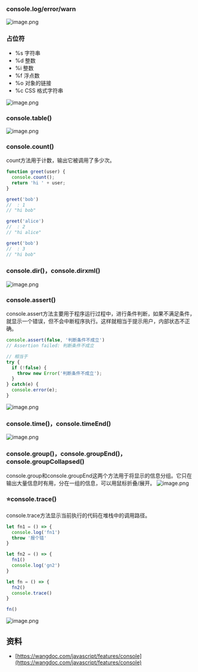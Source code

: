 ### console.log/error/warn
![image.png](https://cdn.nlark.com/yuque/0/2023/png/1553840/1683108087402-b7a25767-31f0-4ac3-bde5-005e30113507.png#averageHue=%23fcf6de&clientId=u53d06b40-aef4-4&from=paste&height=506&id=u8cad0baf&originHeight=1012&originWidth=2292&originalType=binary&ratio=2&rotation=0&showTitle=false&size=112836&status=done&style=none&taskId=u2ebb6028-56c1-41fc-af27-03f534b3969&title=&width=1146)
### 占位符

- %s 字符串
- %d 整数
- %i 整数
- %f 浮点数
- %o 对象的链接
- %c CSS 格式字符串

![image.png](https://cdn.nlark.com/yuque/0/2023/png/1553840/1683108156546-8b33d00d-ff80-4384-ae92-6f5e344029bc.png#averageHue=%23e9bc29&clientId=u53d06b40-aef4-4&from=paste&height=513&id=u1f58974b&originHeight=1026&originWidth=2238&originalType=binary&ratio=2&rotation=0&showTitle=false&size=88457&status=done&style=none&taskId=u89918bfd-ff3b-457a-893e-1fda03da30c&title=&width=1119)
### console.table()
![image.png](https://cdn.nlark.com/yuque/0/2023/png/1553840/1683108380057-2b82f653-7235-4ce7-b8f1-2826f676117d.png#averageHue=%23ecc445&clientId=u53d06b40-aef4-4&from=paste&height=406&id=ueb6ef852&originHeight=812&originWidth=3350&originalType=binary&ratio=2&rotation=0&showTitle=false&size=148349&status=done&style=none&taskId=u83d4b021-c1c6-4ed7-aa27-1d73bcb31d1&title=&width=1675)
### console.count()
count方法用于计数，输出它被调用了多少次。
```javascript
function greet(user) {
  console.count();
  return 'hi ' + user;
}

greet('bob')
//  : 1
// "hi bob"

greet('alice')
//  : 2
// "hi alice"

greet('bob')
//  : 3
// "hi bob"
```
### console.dir()，console.dirxml()
![image.png](https://cdn.nlark.com/yuque/0/2023/png/1553840/1683108452075-a5f8316d-bc44-4447-b646-8056364171d9.png#averageHue=%23fdfdfd&clientId=u53d06b40-aef4-4&from=paste&height=476&id=u32ea57bd&originHeight=952&originWidth=2858&originalType=binary&ratio=2&rotation=0&showTitle=false&size=194242&status=done&style=none&taskId=u646646ad-4b8e-4580-bd24-10fe8136076&title=&width=1429)
### console.assert()
console.assert方法主要用于程序运行过程中，进行条件判断，如果不满足条件，就显示一个错误，但不会中断程序执行。这样就相当于提示用户，内部状态不正确。
```javascript
console.assert(false, '判断条件不成立')
// Assertion failed: 判断条件不成立

// 相当于
try {
  if (!false) {
    throw new Error('判断条件不成立');
  }
} catch(e) {
  console.error(e);
}
```
![image.png](https://cdn.nlark.com/yuque/0/2023/png/1553840/1683108523002-05aa781f-a1e3-4362-8f37-5b594079ab68.png#averageHue=%23eabe30&clientId=u53d06b40-aef4-4&from=paste&height=299&id=ue417aa16&originHeight=598&originWidth=2038&originalType=binary&ratio=2&rotation=0&showTitle=false&size=58853&status=done&style=none&taskId=u13cf77f9-2b13-48cd-9526-73dd9df1a4b&title=&width=1019)
### console.time()，console.timeEnd()
![image.png](https://cdn.nlark.com/yuque/0/2023/png/1553840/1683108576634-4f9ec24b-fbbd-4ad9-98d0-c88c119648fe.png#averageHue=%23dd9e5e&clientId=u53d06b40-aef4-4&from=paste&height=388&id=u0ccfd65d&originHeight=776&originWidth=2092&originalType=binary&ratio=2&rotation=0&showTitle=false&size=85023&status=done&style=none&taskId=u4b52a312-58bc-4ca5-bb68-2b39d53d7b2&title=&width=1046)
### console.group()，console.groupEnd()，console.groupCollapsed()
console.group和console.groupEnd这两个方法用于将显示的信息分组。它只在输出大量信息时有用，分在一组的信息，可以用鼠标折叠/展开。
![image.png](https://cdn.nlark.com/yuque/0/2023/png/1553840/1683108639223-30996b93-8a01-4d8b-98c9-91a2b5837950.png#averageHue=%23fdfdfd&clientId=u53d06b40-aef4-4&from=paste&height=390&id=uda957fb1&originHeight=780&originWidth=2452&originalType=binary&ratio=2&rotation=0&showTitle=false&size=128331&status=done&style=none&taskId=uc2c66246-31e7-4ea6-a412-51d092ba26a&title=&width=1226)
### ⭐️console.trace()
console.trace方法显示当前执行的代码在堆栈中的调用路径。
```javascript
let fn1 = () => {
  console.log('fn1')
  throw '报个错'
}

let fn2 = () => {
  fn1()
  console.log('gn2')
}

let fn = () => {
  fn2()
  console.trace()
}

fn()
```
![image.png](https://cdn.nlark.com/yuque/0/2023/png/1553840/1683108808821-cbfdcc5b-0fec-4e50-a876-b9cf7c76ed04.png#averageHue=%23fdfafa&clientId=u53d06b40-aef4-4&from=paste&height=477&id=u3dcf5fa9&originHeight=954&originWidth=2324&originalType=binary&ratio=2&rotation=0&showTitle=false&size=104875&status=done&style=none&taskId=u9da1c543-7d59-449b-a756-e7e94a03188&title=&width=1162)
## 资料 

- [https://wangdoc.com/javascript/features/console](https://wangdoc.com/javascript/features/console)
